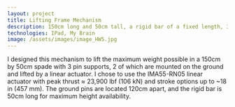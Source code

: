 ```yaml
---
layout: project
title: Lifting Frame Mechanism
description: 150cm long and 50cm tall, a rigid bar of a fixed length, 3 pin supports of which two need to be mounted on the ground and a linear actuator to lift max weight
technologies: IPad, My Brain
image: /assets/images/image_HW5.jpg
---
```


I designed this mechanism to lift the maximum weight possible in a 150cm by 50cm spade with 3 pin supports, 2 of which are mounted on the ground and lifted by a linear actuator. I chose to use the IMA55-RN05 linear actuator with peak thrust ≈ 23,900 lbf (106 kN) and stroke options up to ~18 in (457 mm). The ground pins are located 120cm apart, and the rigid bar is 50cm long for maximum height availability.
